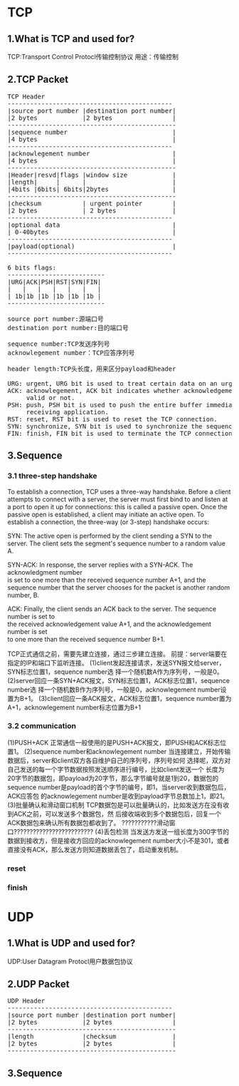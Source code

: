 # TCP

## 1.What is TCP and used for?
TCP:Transport Control Protocl传输控制协议
用途：传输控制

## 2.TCP Packet
<pre>
TCP Header
--------------------------------------------
|source port number |destination port number|
|2 bytes            |2 bytes                |
---------------------------------------------
|sequence number                            |
|4 bytes                                    |
--------------------------------------------
|acknowlegement number                      |
|4 bytes                                    |
---------------------------------------------
|Header|resvd|flags |window size            |           
|length|     |      |                       |
|4bits |6bits| 6bits|2bytes                 |     
---------------------------------------------
|checksum           | urgent pointer        |
|2 bytes            | 2 bytes               |
--------------------------------------------
|optional data                              |
| 0-40bytes                                 |
--------------------------------------------
|payload(optional)                          |
--------------------------------------------

6 bits flags:
--------------------------
|URG|ACK|PSH|RST|SYN|FIN|           
|   |   |   |   |   |   |
| 1b|1b |1b |1b |1b |1b |     
--------------------------

source port number:源端口号
destination port number:目的端口号

sequence number:TCP发送序列号
acknowlegement number：TCP应答序列号

header length:TCP头长度，用来区分payload和header

URG: urgent, URG bit is used to treat certain data on an urgent basis
ACK: acknowlegement, ACK bit indicates whether acknowledgement number field is
     valid or not.
PSH: push, PSH bit is used to push the entire buffer immediately to the
     receiving application.
RST: reset, RST bit is used to reset the TCP connection.
SYN: synchronize, SYN bit is used to synchronize the sequence numbers.
FIN: finish, FIN bit is used to terminate the TCP connection.
</pre>

## 3.Sequence
### 3.1 three-step handshake
To establish a connection, TCP uses a three-way handshake. Before a client  
attempts to connect with a server, the server must first bind to and listen at  
a port to open it up for connections: this is called a passive open. Once the  
passive open is established, a client may initiate an active open. To  
establish a connection, the three-way (or 3-step) handshake occurs:   
  
SYN: The active open is performed by the client sending a SYN to the  
	 server. The client sets the segment's sequence number to a random value A.  
  
SYN-ACK: In response, the server replies with a SYN-ACK. The acknowledgment number   
         is set to one more than the received sequence number A+1, and the   
		 sequence number that the server chooses for the packet is another random number, B.  
  
ACK: Finally, the client sends an ACK back to the server. The sequence number is set to   
	 the received acknowledgement value A+1, and the acknowledgement number is set   
	 to one more than the received sequence number B+1.  
	
TCP正式通信之前，需要先建立连接，通过三步建立连接。
前提：server端要在指定的IP和端口下监听连接。
(1)client发起连接请求，发送SYN报文给server，SYN标志位置1，sequence number选
   择一个随机数A作为序列号，一般是0。
(2)server回应一条SYN+ACK报文，SYN标志位置1，ACK标志位置1，sequence number选
   择一个随机数B作为序列号，一般是0，acknowlegement number设置为B+1。
(3)client回应一条ACK报文，ACK标志位置1，sequence number置为A+1，acknowlegement
   number标志位置为B+1

### 3.2 communication
(1)PUSH+ACK
正常通信一般使用的是PUSH+ACK报文，即PUSH和ACK标志位置1。
(2)sequence number和acknowlegement number
当连接建立，开始传输数据后，server和client双方各自维护自己的序列号，序列号如何
选择呢，双方对自己发送的每一个字节数据按照发送顺序进行编号，比如client发送一个
长度为20字节的数据包，即payload为20字节，那么字节编号就是1到20，数据包的
sequence number是payload的首个字节的编号，即1，当server收到数据包后，ACK应答包
的acknowlegement number是收到payload字节总数加上1，即21。
(3)批量确认和滑动窗口机制
TCP数据包是可以批量确认的，比如发送方在没有收到ACK之前，可以发送多个数据包，然
后接收端收到多个数据包后，回复一个ACK数据包来确认所有数据包都收到了。
???????????滑动窗口?????????????????????????
(4)丢包检测
当发送方发送一组长度为300字节的数据到接收方，但是接收方回应的acknowlegement
number大小不是301，或者直接没有ACK，那么发送方则知道数据丢包了，启动重发机制。

### reset

### finish 

# UDP
## 1.What is UDP and used for?
UDP:User Datagram Protocl用户数据包协议

## 2.UDP Packet
<pre>
UDP Header
--------------------------------------------
|source port number |destination port number|
|2 bytes            |2 bytes                |
---------------------------------------------
|length             |checksum               |
|2 bytes            |2 bytes                |
---------------------------------------------
</pre>

## 3.Sequence
